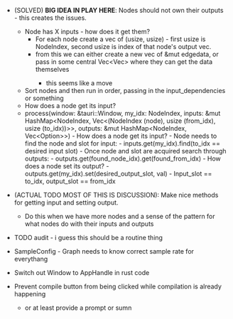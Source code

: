 - (SOLVED) **BIG IDEA IN PLAY HERE**: Nodes should not own their outputs - this creates the issues.
    - Node has X inputs - how does it get them?
        - For each node create a vec of (usize, usize) - first usize is NodeIndex, second usize is index of that node's output vec.
        - from this we can either create a new vec of &mut edgedata, or pass in some central Vec<Vec<EdgeData>> where they can get the data themselves
            - this seems like a move
    - Sort nodes and then run in order, passing in the input_dependencies or something
    - How does a node get its input?
    -  process(window: &tauri::Window, 
        my_idx: NodeIndex, 
        inputs: &mut HashMap<NodeIndex<u32>, Vec<(NodeIndex<u32> (node), usize (from_idx), usize (to_idx))>>, 
        outputs: &mut HashMap<NodeIndex<u32>, Vec<Option<EdgeData>>>)
            - How does a node get its input?
                - Node needs to find the node and slot for input:
                    - inputs.get(my_idx).find(to_idx == desired input slot)
                - Once node and slot are acquired search through outputs:
                    - outputs.get(found_node_idx).get(found_from_idx)
            - How does a node set its output?
                - outputs.get(my_idx).set(desired_output_slot, val)
            - Input_slot == to_idx, output_slot == from_idx
- (ACTUAL TODO MOST OF THIS IS DISCUSSION): Make nice methods for getting input and setting output.
    - Do this when we have more nodes and a sense of the pattern for what nodes do with their inputs and outputs
- TODO audit - i guess this should be a routine thing

- SampleConfig - Graph needs to know correct sample rate for everythang
- Switch out Window to AppHandle in rust code
- Prevent compile button from being clicked while compilation is already happening
    - or at least provide a prompt or sumn
